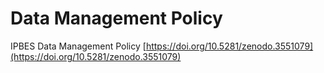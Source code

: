 # Data Management Policy

IPBES Data Management Policy [https://doi.org/10.5281/zenodo.3551079](https://doi.org/10.5281/zenodo.3551079)

